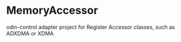 # MemoryAccessor

odin-control adapter project for Register Accessor classes, such as ADXDMA or XDMA
